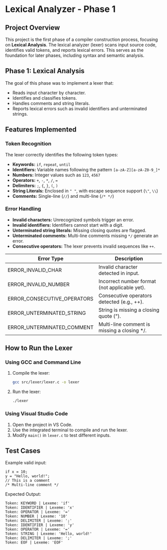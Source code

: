 # **Lexical Analyzer - Phase 1**

## **Project Overview**
This project is the first phase of a compiler construction process, focusing on **Lexical Analysis**. The lexical analyzer (lexer) scans input source code, identifies valid tokens, and reports lexical errors. This serves as the foundation for later phases, including syntax and semantic analysis.

## **Phase 1: Lexical Analysis**
The goal of this phase was to implement a lexer that:
- Reads input character by character.
- Identifies and classifies tokens.
- Handles comments and string literals.
- Reports lexical errors such as invalid identifiers and unterminated strings.

## **Features Implemented**
### **Token Recognition**
The lexer correctly identifies the following token types:
- **Keywords:** `if`, `repeat`, `until`
- **Identifiers:** Variable names following the pattern `[a-zA-Z][a-zA-Z0-9_]*`
- **Numbers:** Integer values such as `123`, `4567`
- **Operators:** `+`, `-`, `*`, `/`, `=`
- **Delimiters:** `;`, `{`, `}`, `(`, `)`
- **String Literals:** Enclosed in `" "`, with escape sequence support (`\"`, `\\`)
- **Comments:** Single-line (`//`) and multi-line (`/* */`)

### **Error Handling**
- **Invalid characters:** Unrecognized symbols trigger an error.
- **Invalid identifiers:** Identifiers cannot start with a digit.
- **Unterminated string literals:** Missing closing quotes are flagged.
- **Unterminated comments:** Multi-line comments missing `*/` generate an error.
- **Consecutive operators:** The lexer prevents invalid sequences like `++`.


| Error Type                     | Description                                      |
|--------------------------------|--------------------------------------------------|
| ERROR_INVALID_CHAR            | Invalid character detected in input.            |
| ERROR_INVALID_NUMBER          | Incorrect number format (not applicable yet).   |
| ERROR_CONSECUTIVE_OPERATORS   | Consecutive operators detected (e.g., ++).      |
| ERROR_UNTERMINATED_STRING     | String is missing a closing quote (").          |
| ERROR_UNTERMINATED_COMMENT    | Multi-line comment is missing a closing */.  

## **How to Run the Lexer**
### **Using GCC and Command Line**
1. Compile the lexer:
   ```sh
   gcc src/lexer/lexer.c -o lexer
   ```
2. Run the lexer:
   ```sh
   ./lexer
   ```

### **Using Visual Studio Code**
1. Open the project in VS Code.
2. Use the integrated terminal to compile and run the lexer.
3. Modify `main()` in `lexer.c` to test different inputs.

## **Test Cases**
Example valid input:
```
if x = 10;
y = "Hello, world!";
// This is a comment
/* Multi-line comment */
```
Expected Output:
```
Token: KEYWORD | Lexeme: 'if'
Token: IDENTIFIER | Lexeme: 'x'
Token: OPERATOR | Lexeme: '='
Token: NUMBER | Lexeme: '10'
Token: DELIMITER | Lexeme: ';'
Token: IDENTIFIER | Lexeme: 'y'
Token: OPERATOR | Lexeme: '='
Token: STRING | Lexeme: 'Hello, world!'
Token: DELIMITER | Lexeme: ';'
Token: EOF | Lexeme: 'EOF'
```
